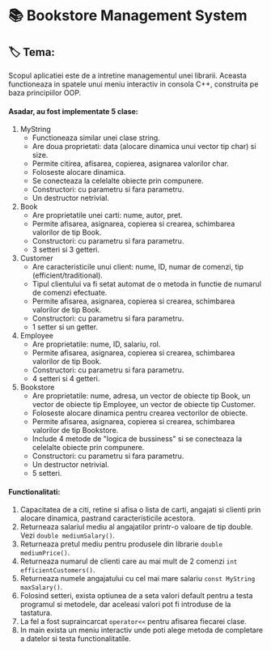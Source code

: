 # :books: Bookstore Management System
## :label: Tema: 
 Scopul aplicatiei este de a intretine managementul unei librarii.
Aceasta functioneaza in spatele unui meniu interactiv in consola C++,
construita pe baza principiilor OOP.
#### Asadar, au fost implementate 5 clase:
1. MyString
    - Functioneaza similar unei clase string. 
    - Are doua proprietati: data (alocare dinamica unui vector tip char) si size.
    - Permite citirea, afisarea, copierea, asignarea valorilor char.
    - Foloseste alocare dinamica.
    - Se conecteaza la celelalte obiecte prin compunere.
    - Constructori: cu parametru si fara parametru.
    - Un destructor netrivial.
2. Book
    - Are proprietatile unei carti: nume, autor, pret.
    - Permite afisarea, asignarea, copierea si crearea, schimbarea valorilor de tip Book.
    - Constructori: cu parametru si fara parametru.
    - 3 setteri si 3 getteri.
3. Customer
    - Are caracteristicile unui client: nume, ID, numar de comenzi, tip (efficient/traditional).
    - Tipul clientului va fi setat automat de o metoda in functie de numarul de comenzi efectuate.
    - Permite afisarea, asignarea, copierea si crearea, schimbarea valorilor de tip Book.
    - Constructori: cu parametru si fara parametru.
    - 1 setter si un getter.
4. Employee
    - Are proprietatile: nume, ID, salariu, rol.
    - Permite afisarea, asignarea, copierea si crearea, schimbarea valorilor de tip Book.
    - Constructori: cu parametru si fara parametru.
    - 4 setteri si 4 getteri.
5. Bookstore
    - Are proprietatile: nume, adresa, un vector de obiecte tip Book, un vector de obiecte tip Employee, un vector de obiecte tip Customer.
    - Foloseste alocare dinamica pentru crearea vectorilor de obiecte.
    - Permite afisarea, asignarea, copierea si crearea, schimbarea valorilor de tip Bookstore.
    - Include 4 metode de "logica de bussiness" si se conecteaza la celelalte obiecte prin compunere.
    - Constructori: cu parametru si fara parametru.
    - Un destructor netrivial.
    - 5 setteri.

#### Functionalitati:
1. Capacitatea de a citi, retine si afisa o lista de carti, angajati si clienti prin alocare dinamica, pastrand caracteristicile acestora. 
2. Returneaza salariul mediu al angajatilor printr-o valoare de tip double. Vezi `double mediumSalary()`.
3. Returneaza pretul mediu pentru produsele din librarie `double mediumPrice()`.
4. Returneaza numarul de clienti care au mai mult de 2 comenzi `int efficientCustomers()`.
5. Returneaza numele angajatului cu cel mai mare salariu `const MyString maxSalary()`.
6. Folosind setteri, exista optiunea de a seta valori default pentru a testa programul si metodele, dar aceleasi valori pot fi introduse de la tastatura.
7. La fel a fost supraincarcat `operator<<` pentru afisarea fiecarei clase.
8. In main exista un meniu interactiv unde poti alege metoda de completare a datelor si testa functionalitatile.


